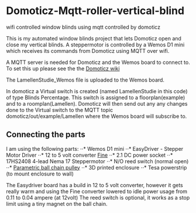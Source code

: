 # Domoticz-Mqtt-roller-vertical-blind
wifi controlled window blinds using mqtt controlled by domoticz

This is my automated window blinds project that lets Domoticz open and close my vertical blinds.
A steppermotor is controlled by a Wemos D1 mini which receives its commands from Domoticz using MQTT over wifi.

A MQTT server is needed for Domoticz and the Wemos board to connect to.
To set this up please see the the [Domoticz wiki](https://www.domoticz.com/wiki/MQTT)


The LamellenStudie_Wemos file is uploaded to the Wemos board.


In domoticz a Virtual switch is created (named LamellenStudie in this code) of type Blinds Percentage.
This switch is assigned to a floorplan(example) and to a roomplan(Lamellen).
Domoticz will then send out any any changes done to the Virtual switch to the MQTT topic domoticz/out/example/Lamellen where the Wemos board will subscribe to.


## Connecting the parts

I am using the following parts:
⋅⋅* Wemos D1 mini
⋅⋅* EasyDriver - Stepper Motor Driver
⋅⋅* 12 to 5 volt converter [Fine](https://blog.yavilevich.com/2017/03/efficient-dc-12v-to-5v-conversion-for-low-power-electronics-evaluation-of-six-modules/)
⋅⋅* 2.1 DC power socket
⋅⋅* 17HS2408 4-lead Nema 17 Steppermotor
⋅⋅* N/O reed switch (normal open)
⋅⋅* [Parametric ball chain pulley](https://www.thingiverse.com/thing:3147)
⋅⋅* 3D printed enclosure
⋅⋅* Tesa powerstrip (to mount enclosure to wall)

The Easydriver board has a build in 12 to 5 volt converter, however it gets really warm and using the Fine converter lowered to idle power usage from 0.11 to 0.04 ampere (at 12volt)
The reed switch is optional, it works as a stop limit using a tiny magnet on the ball chain.

